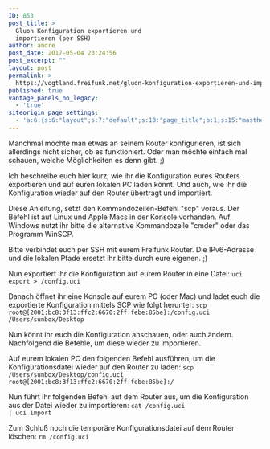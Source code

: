 ```yaml
---
ID: 853
post_title: >
  Gluon Konfiguration exportieren und
  importieren (per SSH)
author: andre
post_date: 2017-05-04 23:24:56
post_excerpt: ""
layout: post
permalink: >
  https://vogtland.freifunk.net/gluon-konfiguration-exportieren-und-importieren-per-ssh/
published: true
vantage_panels_no_legacy:
  - 'true'
siteorigin_page_settings:
  - 'a:6:{s:6:"layout";s:7:"default";s:10:"page_title";b:1;s:15:"masthead_margin";b:1;s:13:"footer_margin";b:1;s:13:"hide_masthead";b:0;s:19:"hide_footer_widgets";b:0;}'
---
```

Manchmal möchte man etwas an seinem Router konfigurieren, ist sich allerdings nicht sicher, ob es funktioniert. Oder man möchte einfach mal schauen, welche Möglichkeiten es denn gibt. ;)

Ich beschreibe euch hier kurz, wie ihr die Konfiguration eures Routers exportieren und auf euren lokalen PC laden könnt. Und auch, wie ihr die Konfiguration wieder auf den Router übertragt und importiert.

Diese Anleitung, setzt den Kommandozeilen-Befehl "scp" voraus. Der Befehl ist auf Linux und Apple Macs in der Konsole vorhanden. Auf Windows nutzt ihr bitte die alternative Kommandozeile "cmder" oder das Programm WinSCP.

Bitte verbindet euch per SSH mit eurem Freifunk Router. Die IPv6-Adresse und die lokalen Pfade ersetzt ihr bitte durch eure eigenen. ;)

Nun exportiert ihr die Konfiguration auf eurem Router in eine Datei:
<code>uci export > /config.uci</code>

Danach öffnet ihr eine Konsole auf eurem PC (oder Mac) und ladet euch die exportierte Konfiguration mittels SCP wie folgt herunter:
<code>scp root@[2001:bc8:3f13:ffc2:6670:2ff:febe:85be]:/config.uci /Users/sunbox/Desktop</code>

Nun könnt ihr euch die Konfiguration anschauen, oder auch ändern. Nachfolgend die Befehle, um diese wieder zu importieren.

Auf eurem lokalen PC den folgenden Befehl ausführen, um die Konfigurationsdatei wieder auf den Router zu laden:
<code>scp /Users/sunbox/Desktop/config.uci root@[2001:bc8:3f13:ffc2:6670:2ff:febe:85be]:/</code>

Nun führt ihr folgenden Befehl auf dem Router aus, um die Konfiguration aus der Datei wieder zu importieren:
<code>cat /config.uci | uci import</code>

Zum Schluß noch die temporäre Konfigurationsdatei auf dem Router löschen:
<code>rm /config.uci</code>